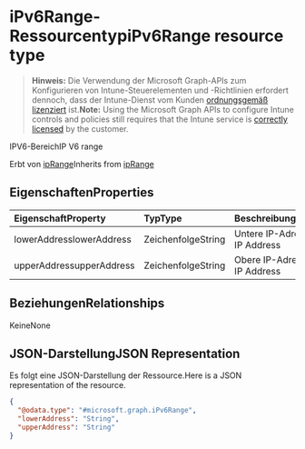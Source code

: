# <a name="ipv6range-resource-type"></a><span data-ttu-id="876a2-101">iPv6Range-Ressourcentyp</span><span class="sxs-lookup"><span data-stu-id="876a2-101">iPv6Range resource type</span></span>

> <span data-ttu-id="876a2-102">**Hinweis:** Die Verwendung der Microsoft Graph-APIs zum Konfigurieren von Intune-Steuerelementen und -Richtlinien erfordert dennoch, dass der Intune-Dienst vom Kunden [ordnungsgemäß lizenziert](https://go.microsoft.com/fwlink/?linkid=839381) ist.</span><span class="sxs-lookup"><span data-stu-id="876a2-102">**Note:** Using the Microsoft Graph APIs to configure Intune controls and policies still requires that the Intune service is [correctly licensed](https://go.microsoft.com/fwlink/?linkid=839381) by the customer.</span></span>

<span data-ttu-id="876a2-103">IPV6-Bereich</span><span class="sxs-lookup"><span data-stu-id="876a2-103">IP V6 range</span></span>

<span data-ttu-id="876a2-104">Erbt von [ipRange](../resources/intune_mam_iprange.md)</span><span class="sxs-lookup"><span data-stu-id="876a2-104">Inherits from [ipRange](../resources/intune_mam_iprange.md)</span></span>

## <a name="properties"></a><span data-ttu-id="876a2-105">Eigenschaften</span><span class="sxs-lookup"><span data-stu-id="876a2-105">Properties</span></span>
|<span data-ttu-id="876a2-106">Eigenschaft</span><span class="sxs-lookup"><span data-stu-id="876a2-106">Property</span></span>|<span data-ttu-id="876a2-107">Typ</span><span class="sxs-lookup"><span data-stu-id="876a2-107">Type</span></span>|<span data-ttu-id="876a2-108">Beschreibung</span><span class="sxs-lookup"><span data-stu-id="876a2-108">Description</span></span>|
|:---|:---|:---|
|<span data-ttu-id="876a2-109">lowerAddress</span><span class="sxs-lookup"><span data-stu-id="876a2-109">lowerAddress</span></span>|<span data-ttu-id="876a2-110">Zeichenfolge</span><span class="sxs-lookup"><span data-stu-id="876a2-110">String</span></span>|<span data-ttu-id="876a2-111">Untere IP-Adresse</span><span class="sxs-lookup"><span data-stu-id="876a2-111">Lower IP Address</span></span>|
|<span data-ttu-id="876a2-112">upperAddress</span><span class="sxs-lookup"><span data-stu-id="876a2-112">upperAddress</span></span>|<span data-ttu-id="876a2-113">Zeichenfolge</span><span class="sxs-lookup"><span data-stu-id="876a2-113">String</span></span>|<span data-ttu-id="876a2-114">Obere IP-Adresse</span><span class="sxs-lookup"><span data-stu-id="876a2-114">Upper IP Address</span></span>|

## <a name="relationships"></a><span data-ttu-id="876a2-115">Beziehungen</span><span class="sxs-lookup"><span data-stu-id="876a2-115">Relationships</span></span>
<span data-ttu-id="876a2-116">Keine</span><span class="sxs-lookup"><span data-stu-id="876a2-116">None</span></span>
## <a name="json-representation"></a><span data-ttu-id="876a2-117">JSON-Darstellung</span><span class="sxs-lookup"><span data-stu-id="876a2-117">JSON Representation</span></span>
<span data-ttu-id="876a2-118">Es folgt eine JSON-Darstellung der Ressource.</span><span class="sxs-lookup"><span data-stu-id="876a2-118">Here is a JSON representation of the resource.</span></span>
<!-- {
  "blockType": "resource",
  "keyProperty": "id",
  "@odata.type": "microsoft.graph.iPv6Range"
}
-->
``` json
{
  "@odata.type": "#microsoft.graph.iPv6Range",
  "lowerAddress": "String",
  "upperAddress": "String"
}
```



